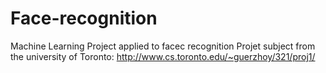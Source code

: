 # Face-recognition
Machine Learning Project applied to facec recognition
Projet subject from the university of Toronto: http://www.cs.toronto.edu/~guerzhoy/321/proj1/
